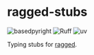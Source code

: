 # ragged-stubs

![basedpyright](https://img.shields.io/badge/basedpyright-checked-42b983)
![Ruff](https://img.shields.io/endpoint?url=https://raw.githubusercontent.com/astral-sh/ruff/main/assets/badge/v2.json)
![uv](https://img.shields.io/endpoint?url=https://raw.githubusercontent.com/astral-sh/uv/main/assets/badge/v0.json)

Typing stubs for [ragged](https://pypi.org/project/ragged/).
